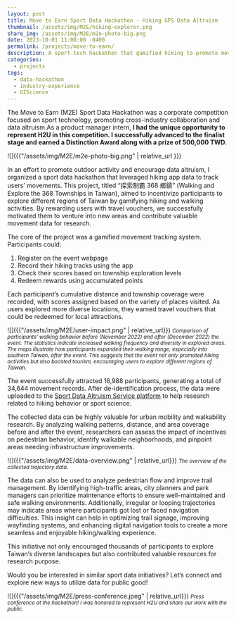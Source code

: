 ```yaml
---
layout: post
title: Move to Earn Sport Data Hackathon - Hiking GPS Data Altruism
thumbnail: /assets/img/M2E/hiking-explorer.png
share_img: /assets/img/M2E/m2e-photo-big.png
date: 2023-10-01 11:00:00 -0400
permalink: /projects/move-to-earn/
description: A sport-tech hackathon that gamified hiking to promote movement, tourism, and data altruism — turning GPS tracks into tools for research and public good.
categories:
  - projects
tags:
  - data-hackathon
  - industry-experience
  - GIScience
---
```


The Move to Earn (M2E) Sport Data Hackathon was a corporate competition focused on sport technology, promoting cross-industry collaboration and data altruism.As a product manager intern, **I had the unique opportunity to represent H2U in this competition. I successfully advanced to the finalist stage and earned a Distinction Award along with a prize of 500,000 TWD.**

![]({{"/assets/img/M2E/m2e-photo-big.png" | relative_url }})

In an effort to promote outdoor activity and encourage data altruism, I organized a sport data hackathon that leveraged hiking app data to track users’ movements. This project, titled “探索制霸 368 鄉鎮” (Walking and Explore the 368 Townships in Taiwan), aimed to incentivize participants to explore different regions of Taiwan by gamifying hiking and walking activities. By rewarding users with travel vouchers, we successfully motivated them to venture into new areas and contribute valuable movement data for research.

The core of the project was a gamified movement tracking system. Participants could:

1. Register on the event webpage
2. Record their hiking tracks using the app
3. Check their scores based on township exploration levels
4. Redeem rewards using accumulated points

Each participant’s cumulative distance and township coverage were recorded, with scores assigned based on the variety of places visited. As users explored more diverse locations, they earned travel vouchers that could be redeemed for local attractions.

![]({{"/assets/img/M2E/user-impact.png" | relative_url}})
<small>_Comparison of participants’ walking behavior before (November 2022) and after (December 2022) the event. The statistics indicate increased walking frequency and diversity in explored areas. The maps illustrate how participants expanded their walking range, especially into southern Taiwan, after the event. This suggests that the event not only promoted hiking activities but also boosted tourism, encouraging users to explore different regions of Taiwan._</small>

The event successfully attracted 16,988 participants, generating a total of 34,644 movement records. After de-identification process, the data were uploaded to the [Sport Data Altruism Service platform](https://www.data-sports.tw/#/SportData/Landing?redirect=%2FDashboar) to help research related to hiking behavior or sport science.

The collected data can be highly valuable for urban mobility and walkability research. By analyzing walking patterns, distance, and area coverage before and after the event, researchers can assess the impact of incentives on pedestrian behavior, identify walkable neighborhoods, and pinpoint areas needing infrastructure improvements.

![]({{"/assets/img/M2E/data-overview.png" | relative_url}})
<small>_The overview of the collected trajectory data._</small>

The data can also be used to analyze pedestrian flow and improve trail management. By identifying high-traffic areas, city planners and park managers can prioritize maintenance efforts to ensure well-maintained and safe walking environments. Additionally, irregular or looping trajectories may indicate areas where participants got lost or faced navigation difficulties. This insight can help in optimizing trail signage, improving wayfinding systems, and enhancing digital navigation tools to create a more seamless and enjoyable hiking/walking experience.

This initiative not only encouraged thousands of participants to explore Taiwan’s diverse landscapes but also contributed valuable resources for research purpose.

Would you be interested in similar sport data initiatives? Let’s connect and explore new ways to utilize data for public good!

![]({{"/assets/img/M2E/press-conference.jpeg" | relative_url}})
<small>_Press conference at the hackathon! I was honored to represent H2U and share our work with the public._</small>

